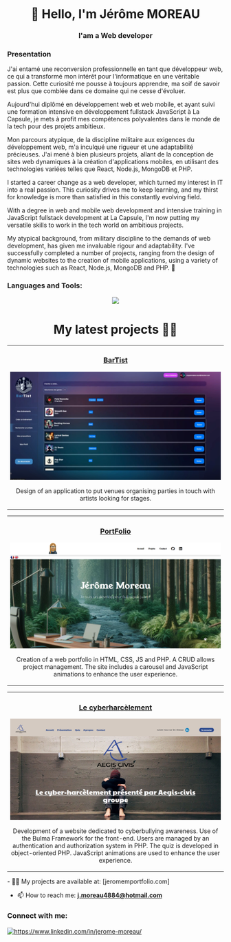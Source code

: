 <h1 align="center">👋 Hello, I'm Jérôme MOREAU</h1>
<h3 align="center">I'am a Web developer</h3>

<h3 align="left">Presentation</h3>
  <p align="left">
      J'ai entamé une reconversion professionnelle en tant que développeur web, ce qui a transformé mon intérêt pour l'informatique en une véritable passion. Cette curiosité me pousse à toujours apprendre, ma soif de savoir est plus que comblée dans ce domaine qui ne cesse d'évoluer. 
    
Aujourd'hui diplômé en développement web et web mobile, et ayant suivi une formation intensive en développement fullstack JavaScript à La Capsule, je mets à profit mes compétences polyvalentes dans le monde de la tech pour des projets ambitieux.

Mon parcours atypique, de la discipline militaire aux exigences du développement web, m'a inculqué une rigueur et une adaptabilité précieuses. J'ai mené à bien plusieurs projets, allant de la conception de sites web dynamiques à la création d'applications mobiles, en utilisant des technologies variées telles que React, Node.js, MongoDB et PHP.
  
  
I started a career change as a web developer, which turned my interest in IT into a real passion. This curiosity drives me to keep learning, and my thirst for knowledge is more than satisfied in this constantly evolving field. 
    
With a degree in web and mobile web development and intensive training in JavaScript fullstack development at La Capsule, I'm now putting my versatile skills to work in the tech world on ambitious projects.

My atypical background, from military discipline to the demands of web development, has given me invaluable rigour and adaptability. I've successfully completed a number of projects, ranging from the design of dynamic websites to the creation of mobile applications, using a variety of technologies such as React, Node.js, MongoDB and PHP. 👋
  
   
</p>
<h3 align="left">Languages and Tools:</h3>
<p align="center">
  <a href="https://skillicons.dev">
    <img src="https://skillicons.dev/icons?i=html,css,js,react,nextjs,nodejs,express,mongodb,php" />
  </a>
</p>


<h1 align="center">My latest projects 👨‍💻</h1>
<div align="center">
  <table>
        <tr>
            <td width="50%"; height="100%"; margin-top="1px">
                <h3 align="center">
                    <a href="" target="_blank" rel="noreferrer">BarTist</a>
                </h3>
                <p align="center">
                    <a href="" target="_blank" rel="noreferrer"> <img src="/assets/6-Screen-search-artist.png" alt="BarTist"/> </a>
                    <p align="center">
                       Design of an application to put venues organising parties in touch with artists looking for stages.
                    </p>
            </td>
        </tr>
  </table>
  <table>
        <tr>
            <td width="50%"; height="100%"; margin-top="1px">
                <h3 align="center">
                    <a href="https://jeromemportfolio.com/" target="_blank" rel="noreferrer">PortFolio</a>
                </h3>
                <p align="center">
                    <a href="https://jeromemportfolio.com/" target="_blank" rel="noreferrer"> <img src="/assets/Screen-portfolio.png" alt="portfolio"/> </a>
                    <p align="center">
                       Creation of a web portfolio in HTML, CSS, JS and PHP. A CRUD allows project management. The site includes a carousel and JavaScript animations to enhance the user experience.
                    </p>
            </td>
        </tr>
  </table>
  <table>
        <tr>
            <td width="50%"; height="100%" >
                <h3 align="center">
                    <a href="https://lecyberharcelement.fr/" target="_blank" rel="noreferrer">Le cyberharcèlement</a>
                </h3>
                <p align="center">
                    <a href="https://lecyberharcelement.fr/" target="_blank" rel="noreferrer"> <img src="/assets/Screen-accueil-cyberH.png" alt="cyberharcelement"/> </a>
                    <p align="center">
                        Development of a website dedicated to cyberbullying awareness. Use of the Bulma Framework for the front-end. Users are managed by an authentication and authorization system in PHP. The quiz                         is developed in object-oriented PHP. JavaScript animations are used to enhance the user experience.
                    </p>
            </td>
        </tr>
  </table>
</div>

<div align="left">
  - 👨‍💻 My projects are available at: [jeromemportfolio.com]
  

  - 📫 How to reach me: **j.moreau4884@hotmail.com**
</div>

<h3 align="left">Connect with me:</h3>
<p align="left">
<a href="https://linkedin.com/in/https://www.linkedin.com/in/jerome-moreau/" target="blank"><img align="center" src="https://raw.githubusercontent.com/rahuldkjain/github-profile-readme-generator/master/src/images/icons/Social/linked-in-alt.svg" alt="https://www.linkedin.com/in/jerome-moreau/" height="30" width="40" /></a>
</p>
